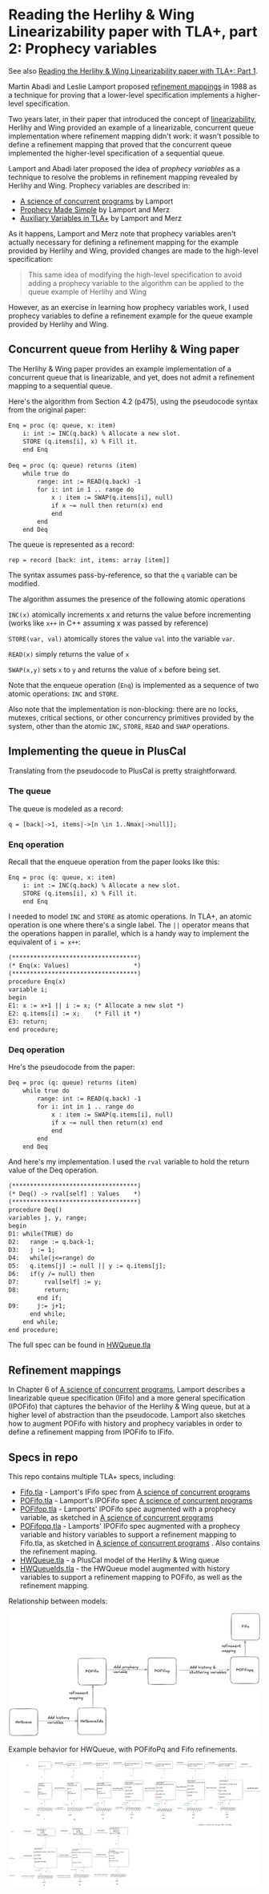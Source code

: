 # Reading the Herlihy & Wing Linearizability paper with TLA+, part 2: Prophecy variables

See also [Reading the Herlihy & Wing Linearizability paper with TLA+: Part 1][part-1].

[part-1]: https://github.com/lorin/tla-linearizability

Martin Abadi and Leslie Lamport proposed [refinement mappings] in 1988 as a technique
for proving that a lower-level specification implements a higher-level
specification.

[refinement mappings]: https://www.microsoft.com/en-us/research/publication/the-existence-of-refinement-mappings/

Two years later, in their paper that introduced the concept of [linearizability][herlihy], Herlihy and Wing
provided an example of a linearizable, concurrent queue implementation where
refinement mapping didn't work: it wasn't possible to define a refinement
mapping that proved that the concurrent queue implemented the higher-level
specification of a sequential queue.

[herlihy]: https://cs.brown.edu/~mph/HerlihyW90/p463-herlihy.pdf

Lamport and Abadi later proposed the idea of *prophecy variables*  as a
technique to resolve the problems in refinement mapping revealed by Herlihy and Wing.
Prophecy variables are described in:

* [A science of concurrent programs][science] by Lamport
* [Prophecy Made Simple][simple] by Lamport and Merz
* [Auxiliary Variables in TLA+][aux] by Lamport and Merz

[science]: https://lamport.azurewebsites.net/tla/science.pdf

As it happens, Lamport and Merz note that prophecy variables aren't actually
necessary for defining a refinement mapping for the example provided by Herlihy
and Wing, provided changes are made to the high-level specification:

> This same idea of modifying the high-level specification to avoid adding a
> prophecy variable to the algorithm can be applied to the queue
> example of Herlihy and Wing

However, as an exercise in learning how prophecy variables work, I used prophecy variables to
define a refinement example for the queue example provided by Herlihy and Wing.

[aux]:  http://lamport.azurewebsites.net/pubs/pubs.html#auxiliary
[simple]: https://lamport.azurewebsites.net/pubs/pubs.html#simple

## Concurrent queue from Herlihy & Wing paper

The Herlihy & Wing paper provides an example implementation of a concurrent
queue that is linearizable, and yet, does not admit a refinement mapping
to a sequential queue.

Here's the algorithm from Section 4.2 (p475), using the pseudocode syntax
from the original paper:

```
Enq = proc (q: queue, x: item)
    i: int := INC(q.back) % Allocate a new slot.
    STORE (q.items[i], x) % Fill it.
    end Enq

Deq = proc (q: queue) returns (item)
    while true do
        range: int := READ(q.back) -1
        for i: int in 1 .. range do
            x : item := SWAP(q.items[i], null)
            if x ~= null then return(x) end
            end
        end
    end Deq
```

The queue is represented as a record:

```tla
rep = record [back: int, items: array [item]] 
```

The syntax assumes pass-by-reference, so that the `q` variable can be modified.

The algorithm assumes the presence of the following atomic operations

`INC(x)` atomically increments x and returns the value before incrementing
(works like `x++` in C++ assuming x was passed by reference)

`STORE(var, val)` atomically stores the value `val` into the variable `var`.

`READ(x)` simply returns the value of `x`

`SWAP(x,y)` sets `x` to `y` and returns the value of `x` before being set.

Note that the enqueue operation (`Enq`) is implemented as a sequence of two
atomic operations: `INC` and `STORE`.

Also note that the implementation is non-blocking: there are no locks, mutexes,
critical sections, or other concurrency primitives provided by the system,
other than the atomic `INC`, `STORE`, `READ` and `SWAP` operations.


## Implementing the queue in PlusCal

Translating from the pseudocode to PlusCal is pretty straightforward. 

### The queue

The queue is modeled as a record:

```
q = [back|->1, items|->[n \in 1..Nmax|->null]];
```

### Enq operation

Recall that the enqueue operation from the paper looks like this:

```
Enq = proc (q: queue, x: item)
    i: int := INC(q.back) % Allocate a new slot.
    STORE (q.items[i], x) % Fill it.
    end Enq
```


I needed to model `INC` and `STORE` as atomic operations. In TLA+, an atomic operation is one where there's a single label.
The `||` operator means that the operations happen in parallel, which is a handy way to implement the equivalent of `i = x++`:


```tla
(***********************************)
(* Enq(x: Values)                  *)
(***********************************)
procedure Enq(x)
variable i;
begin
E1: x := x+1 || i := x; (* Allocate a new slot *)
E2: q.items[i] := x;    (* Fill it *)
E3: return;
end procedure;
```


### Deq operation

Hre's the pseudocode from the paper:

```
Deq = proc (q: queue) returns (item)
    while true do
        range: int := READ(q.back) -1
        for i: int in 1 .. range do
            x : item := SWAP(q.items[i], null)
            if x ~= null then return(x) end
            end
        end
    end Deq
```

And here's my implementation. I used the `rval` variable to hold the return value of the Deq operation.


```tla
(***********************************)
(* Deq() -> rval[self] : Values    *)
(***********************************)
procedure Deq()
variables j, y, range;
begin
D1: while(TRUE) do
D2:   range := q.back-1;
D3:   j := 1;
D4:   while(j<=range) do
D5:   q.items[j] := null || y := q.items[j];
D6:   if(y /= null) then
D7:       rval[self] := y;
D8:       return;
        end if;
D9:     j:= j+1;
      end while;
    end while;
end procedure;
```

The full spec can be found in [HWQueue.tla](HWQueue.tla)

## Refinement mappings

In Chapter 6 of [A science of concurrent programs][science], Lamport describes a
linearizable queue specification (IFifo) and a more general specification
(IPOFifo) that captures the behavior of the Herlihy & Wing queue, but at a
higher level of abstraction than the pseudocode. Lamport also sketches how to
augment POFifo with history and prophecy variables in order to define a refinement mapping from IPOFifo to IFifo.



## Specs in repo

This repo contains multiple TLA+ specs, including:

* [Fifo.tla](Fifo.tla) - Lamport's IFifo spec from [A science of concurrent programs][science]
* [POFifo.tla](POFifo.tla) - Lamport's IPOFifo spec [A science of concurrent programs][science]
* [POFifop.tla](POFifop.tla) - Lamports' IPOFifo spec augmented with a prophecy variable, as sketched in [A science of concurrent programs][science]
* [POFifopq.tla](POFifopq.tla) - Lamports' IPOFifo spec augmented with a prophecy variable and history variables to support a refinement mapping to Fifo.tla, as sketched in [A science of concurrent programs][science] . Also contains the refinement maping.
* [HWQueue.tla](HWQueue.tla) - a PlusCal model of the Herlihy & Wing queue
* [HWQueueIds.tla](HWQueueIds.tla) - the HWQueue model augmented with history variables to support a refinement mapping to POFifo, as well as the refinement mapping.


Relationship between models:

![img](img/mappings.png)

Example behavior for HWQueue, with POFifoPq and Fifo refinements.

![img](img/POFifo-example-behavior.png)


